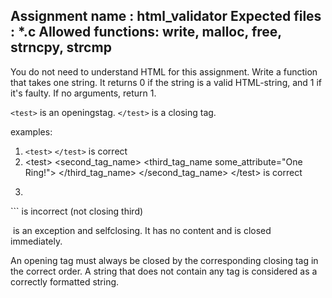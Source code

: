 Assignment name  : html_validator
Expected files   : *.c
Allowed functions: write, malloc, free, strncpy, strcmp
--------------------------------------------------------------------------------

You do not need to understand HTML for this assignment.
Write a function that takes one string.
It returns 0 if the string is a valid HTML-string, and 1 if it's faulty.
If no arguments, return 1.

`<test>` is an openingstag.
`</test>` is a closing tag.

examples:
1. `<test>` `</test>`
	is correct
2. &lt;test&gt;
    &lt;second_tag_name&gt;
        &lt;third_tag_name some_attribute="One Ring!"&gt;
        &lt;/third_tag_name&gt;
    &lt;/second_tag_name&gt;
&lt;/test&gt;
	is correct
3. ```
<test>
    <second_tag_name>
        <third>
    </second_tag_name>
</test>
```
	is incorrect (not closing third)

<img> is an exception and selfclosing. It has no content 
and is closed immediately.

An opening tag must always be closed by the corresponding closing tag in
the correct order.
A string that does not contain any tag is considered as a correctly formatted string.
